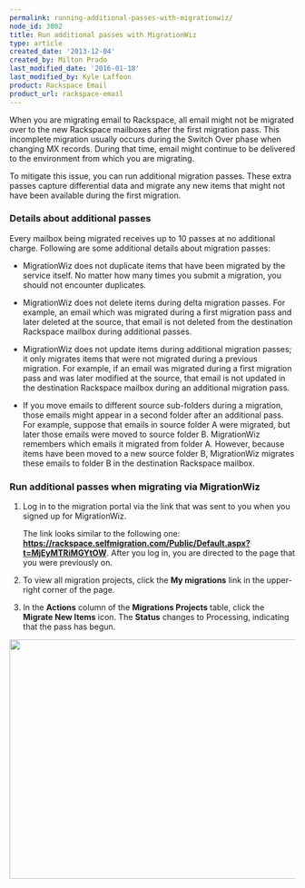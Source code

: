 ```yaml
---
permalink: running-additional-passes-with-migrationwiz/
node_id: 3802
title: Run additional passes with MigrationWiz
type: article
created_date: '2013-12-04'
created_by: Milton Prado
last_modified_date: '2016-01-18'
last_modified_by: Kyle Laffoon
product: Rackspace Email
product_url: rackspace-email
---
```


When you are migrating email to Rackspace, all email might not be
migrated over to the new Rackspace mailboxes after the first migration
pass. This incomplete migration usually occurs during the Switch Over
phase when changing MX records. During that time, email might continue
to be delivered to the environment from which you are migrating.

To mitigate this issue, you can run additional migration passes. These
extra passes capture differential data and migrate any new items that
might not have been available during the first migration.

### Details about additional passes

Every mailbox being migrated receives up to 10 passes at no additional
charge. Following are some additional details about migration passes:

- MigrationWiz does not duplicate items that have been migrated by the service itself. No matter how many times you submit a migration, you should not encounter duplicates.

- MigrationWiz does not delete items during delta migration passes. For example, an email which was migrated during a first migration pass and later deleted at the source, that email is not deleted from the destination Rackspace mailbox during additional passes.

- MigrationWiz does not update items during additional migration passes; it only migrates items that were not migrated during a previous migration. For example, if an email was migrated during a first migration pass and was later modified at the source, that email is not updated in the destination Rackspace mailbox during an    additional migration pass.

- If you move emails to different source sub-folders during a migration, those emails might appear in a second folder after an additional pass. For example, suppose that emails in source folder A were migrated, but later those emails were moved to source folder B. MigrationWiz remembers which emails it migrated from folder A. However, because items have been moved to a new source folder B,     MigrationWiz migrates these emails to folder B in the destination Rackspace mailbox.

### Run additional passes when migrating via MigrationWiz

1. Log in to the migration portal via the link that was sent to you when
you signed up for MigrationWiz.

    The link looks similar to the following one: **https://rackspace.selfmigration.com/Public/Default.aspx?t=MjEyMTRiMGYtOW**.
After you log in, you are directed to the page that you were previously
on.

2. To view all migration projects, click the **My migrations** link in
the upper-right corner of the page.

3. In the **Actions** column of the **Migrations Projects** table, click
the **Migrate New Items** icon. The **Status** changes to
Processing, indicating that the pass has begun.

<img src="{% asset_path rackspace-email/running-additional-passes-with-migrationwiz/2013-12-04_1555%20copy.jpg %}" width="756" height="422" />
